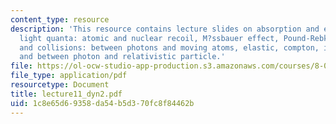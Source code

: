 ```yaml
---
content_type: resource
description: 'This resource contains lecture slides on absorption and emission of
  light quanta: atomic and nuclear recoil, M?ssbauer effect, Pound-Rebka experiment,
  and collisions: between photons and moving atoms, elastic, compton, inverse compton,
  and between photon and relativistic particle.'
file: https://ol-ocw-studio-app-production.s3.amazonaws.com/courses/8-033-relativity-fall-2006/1c8e65d69358da54b5d370fc8f84462b_lecture11_dyn2.pdf
file_type: application/pdf
resourcetype: Document
title: lecture11_dyn2.pdf
uid: 1c8e65d6-9358-da54-b5d3-70fc8f84462b
---
```

